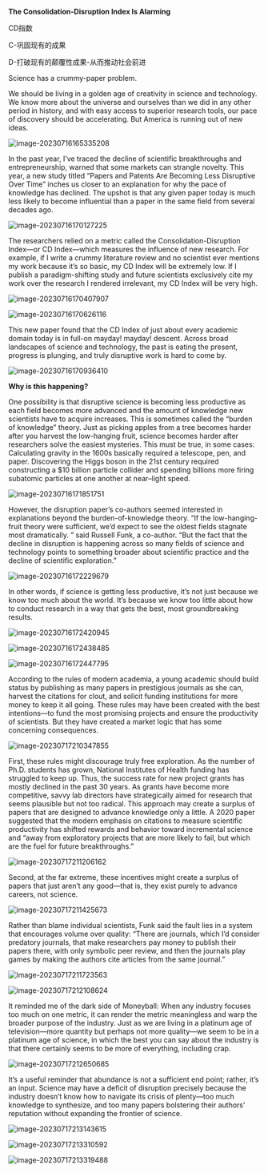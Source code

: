 **The Consolidation-Disruption Index Is Alarming**

CD指数

C-巩固现有的成果

D-打破现有的颠覆性成果-从而推动社会前进

 

Science has a crummy-paper problem.

 

We should be living in a golden age of creativity in science and technology. We know more about the universe and ourselves than we did in any other period in history, and with easy access to superior research tools, our pace of discovery should be accelerating. But America is running out of new ideas.

![image-20230716165335208](images/image-20230716165335208.png)



In the past year, I’ve traced the decline of scientific breakthroughs and entrepreneurship, warned that some markets can strangle novelty. This year, a new study titled “Papers and Patents Are Becoming Less Disruptive Over Time” inches us closer to an explanation for why the pace of knowledge has declined. The upshot is that any given paper today is much less likely to become influential than a paper in the same field from several decades ago.

![image-20230716170127225](images/image-20230716170127225.png)

 

The researchers relied on a metric called the Consolidation-Disruption Index—or CD Index—which measures the influence of new research. For example, if I write a crummy literature review and no scientist ever mentions my work because it’s so basic, my CD Index will be extremely low. If I publish a paradigm-shifting study and future scientists exclusively cite my work over the research I rendered irrelevant, my CD Index will be very high.

![image-20230716170407907](images/image-20230716170407907.png)

![image-20230716170626116](images/image-20230716170626116.png)



This new paper found that the CD Index of just about every academic domain today is in full-on mayday! mayday! descent. Across broad landscapes of science and technology, the past is eating the present, progress is plunging, and truly disruptive work is hard to come by.



![image-20230716170936410](images/image-20230716170936410.png)



 

**Why is this happening?**

 

One possibility is that disruptive science is becoming less productive as each field becomes more advanced and the amount of knowledge new scientists have to acquire increases. This is sometimes called the “burden of knowledge” theory. Just as picking apples from a tree becomes harder after you harvest the low-hanging fruit, science becomes harder after researchers solve the easiest mysteries. This must be true, in some cases: Calculating gravity in the 1600s basically required a telescope, pen, and paper. Discovering the Higgs boson in the 21st century required constructing a $10 billion particle collider and spending billions more firing subatomic particles at one another at near–light speed.

![image-20230716171851751](images/image-20230716171851751.png)

 

However, the disruption paper’s co-authors seemed interested in explanations beyond the burden-of-knowledge theory. “If the low-hanging-fruit theory were sufficient, we’d expect to see the oldest fields stagnate most dramatically. ” said Russell Funk, a co-author. “But the fact that the decline in disruption is happening across so many fields of science and technology points to something broader about scientific practice and the decline of scientific exploration.”

 

![image-20230716172229679](images/image-20230716172229679.png)



In other words, if science is getting less productive, it’s not just because we know too much about the world. It’s because we know too little about how to conduct research in a way that gets the best, most groundbreaking results.

![image-20230716172420945](images/image-20230716172420945.png)

![image-20230716172438485](images/image-20230716172438485.png)

![image-20230716172447795](images/image-20230716172447795.png)





According to the rules of modern academia, a young academic should build status by publishing as many papers in prestigious journals as she can, harvest the citations for clout, and solicit funding institutions for more money to keep it all going. These rules may have been created with the best intentions—to fund the most promising projects and ensure the productivity of scientists. But they have created a market logic that has some concerning consequences.

![image-20230717210347855](images/image-20230717210347855.png)



First, these rules might discourage truly free exploration. As the number of Ph.D. students has grown, National Institutes of Health funding has struggled to keep up. Thus, the success rate for new project grants has mostly declined in the past 30 years. As grants have become more competitive, savvy lab directors have strategically aimed for research that seems plausible but not too radical. This approach may create a surplus of papers that are designed to advance knowledge only a little. A 2020 paper suggested that the modern emphasis on citations to measure scientific productivity has shifted rewards and behavior toward incremental science and “away from exploratory projects that are more likely to fail, but which are the fuel for future breakthroughs.”

![image-20230717211206162](images/image-20230717211206162.png)

 

Second, at the far extreme, these incentives might create a surplus of papers that just aren’t any good—that is, they exist purely to advance careers, not science.

![image-20230717211425673](images/image-20230717211425673.png)



Rather than blame individual scientists, Funk said the fault lies in a system that encourages volume over quality: “There are journals, which I’d consider predatory journals, that make researchers pay money to publish their papers there, with only symbolic peer review, and then the journals play games by making the authors cite articles from the same journal.”

![image-20230717211723563](images/image-20230717211723563.png)

![image-20230717212108624](images/image-20230717212108624.png)

 

It reminded me of the dark side of Moneyball: When any industry focuses too much on one metric, it can render the metric meaningless and warp the broader purpose of the industry. Just as we are living in a platinum age of television—more quantity but perhaps not more quality—we seem to be in a platinum age of science, in which the best you can say about the industry is that there certainly seems to be more of everything, including crap.

![image-20230717212650685](images/image-20230717212650685.png)

 

It’s a useful reminder that abundance is not a sufficient end point; rather, it’s an input. Science may have a deficit of disruption precisely because the industry doesn’t know how to navigate its crisis of plenty—too much knowledge to synthesize, and too many papers bolstering their authors’ reputation without expanding the frontier of science.

![image-20230717213143615](images/image-20230717213143615.png)

![image-20230717213310592](images/image-20230717213310592.png)

![image-20230717213319488](images/image-20230717213319488.png)





